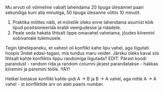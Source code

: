 Mu arvuti oli võimeline vabalt lahendama 20 lipuga ülesannet paari sekundiga kuni alla minutiga, 50 lipuga ülesanne võttis 10 minutit.

1. Praktika mõttes näib, et mõistlik oleks enne lahendama asumist kõik lipud positsioneerida eraldi veergudesse ja ridadele.
2. Peale seda hakata lihtsalt lippe omavahel vahetama, jõudes kiiremini sobivamale tulemusele.


Tegin tähelepaneku, et vahest oli konflikt kahe lipu vahel, aga liigutati hoopis 3ndat edasi-tagasi, mis tundus maru veider. Järsku oleks kaval siis lihtsalt kahte konfliktis lippu randomiga liigutada?
EDIT: Pärast koodi parandust - random rida ja random columni järjest parandatakse - hakkas kiiremini ja paremini tööle. YAY!

Hetkel loetakse konflikt kahte-pidi A -> B ja B -> A vahel, aga mitte A -> A vahel - st konfliktide arv on alati paaris number.